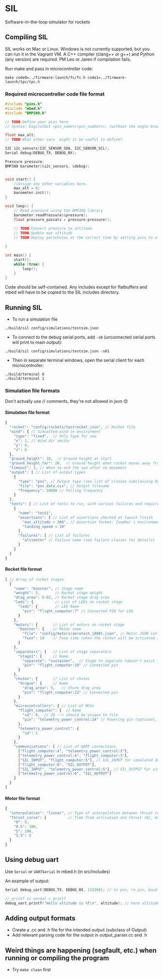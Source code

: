 # SIL
Software-in-the-loop simulator for rockets

## Compiling SIL
SIL works on Mac or Linux. Windows is not currently supported, but you can run it in the Vagrant VM. A C++ compiler (clang++ or g++) and Python (any version) are required. PM Leo or Jaren if compilation fails.

Run make and pass in microcontroller code:
```
make code0=../firmware-launch/fc/fc.h code1=../firmware-launch/tpc/tpc.h
```
### Required microcontroller code file format
```c
#include "pins.h"
#include "mbed.h"
#include "BMP388.h"

// TODO Define your pins here
// Syntax: DigitalOut <pin_name>(<pin_number>); (without the angle brackets)

float max_alt;
// TODO What other vars  might it be useful to define? 

I2C i2c_sensors(I2C_SENSOR_SDA, I2C_SENSOR_SCL);
Serial debug(DEBUG_TX, DEBUG_RX);

Pressure pressure;
BMP388 barometer(&i2c_sensors, &debug);


void start() {
    //Assign any other variables here. 
    max_alt = 0;
    barometer.init();
}

void loop() {
    // Read pressure using the BMP388 library
    barometer.readPressure(&pressure);
    float pressure_pascals = pressure.pressure();
    
    // TODO Convert pressure to altitude.
    // TODO Update max altitude 
    // TODO Deploy parachutes at the correct time by setting pins to a boolean true value

}

int main() {
    start();
    while (true) {
        loop();
    }
}
```
Code should be self-contained. Any includes except for flatbuffers and mbed will have to be copied to the SIL includes directory.
## Running SIL
* To run a simulation file

```./build/sil config/simulations/testsim.json```
* To connect to the debug serial ports, add `-sN` (unconnected serial ports will print to main output):

```./build/sil config/simulations/testsim.json -s01```
* Then in separate terminal windows, open the serial client for each microcontroller:

```
./build/terminal 0
./build/terminal 1
```

### Simulation file formats
Don't actually use // comments, they're not allowed in json 😊 
#### Simulation file format
```javascript
{
  "rocket": "config/rockets/testrocket.json", // Rocket file
  "wind": { // Simualted wind in environment
    "type": "fixed",  // Only type for now
    "x": 1, // Wind dir vector
    "y": 0,
    "z": 0
  },
  "ground_height": 10,  // Ground height at start
  "ground_height_far": 20,  // Ground height when rocket moves away from start pos
  "timeout": 3, // When to end the sim after no movement
  "output": [ // List of output types
    {
      "type": "pos", // Output type (see list of classes subclassing Output)
      "file": "pos_data.csv", // Output filename
      "frequency": 10000 // Polling frequency
    }
  ],
  "tests": [ // List of tests to run, with various failures and required assertions (separate environment for each)
    {
      "name": "test1",
      "assertions": [ // List of assertions checked at launch finish
        "max_altitude > 300", // Assertion format: {number | environment_variable} [><=] {number | environment_variable}
        "landing_speed < 10"
      ],
      "failures": [ // List of failures
        "altimeter" // Failure name (see failure classes for details)
      ]
    }
  ]
}

```
#### Rocket file format
```javascript
[ // Array of rocket stages
  {
    "name": "booster", // Stage name
    "weight": 5,       // Rocket stage weight
    "drag_area": 0.02, // Rocket stage drag area
    "leds": {          // List of LEDs on rocket stage
      "led1": {        // LED Name
        "pin": "flight_computer:7" // Connected PIN for LED
      }
    },
    "motors": {       // List of motors on rocket stage
      "booster": {    // Motor name
        "file": "config/motors/aerotech_j800t.json", // Motor JSON config file
        "fuse": 10    // Fuse time (when the rocket will be activated after the sim start)
      }
    },
    "separators": {   // List of stage separators
      "stage1": {     // Name
        "separate": "sustainer",  // Stage to separate (doesn't exist in this example)
        "pin": "flight_computer:10" // Connected pin
      }
    },
    "chutes": {       // List of chutes
      "drogue": {     // Name
        "drag_area": 5,   // Chute drag area
        "pin": "flight_computer:12" // Connected pin
      }
    },
    "microcontrollers": { // List of MCUs
      "flight_computer": {  // Name
        "id": 0,  // ID --> should be unique to file
        "pin": "telemetry_power_control:24" // Powering pin (optional, if not present the mcu will always be on)
      },
      "telemetry_power_control": {
        "id": 1
      }
    },
    "communications": [ // List of UART connections
      ["flight_computer:4", "telemetry_power_control:3"],
      ["telemetry_power_control:4", "flight_computer:3"],
      ["SIL_INPUT", "flight_computer:5"], // SIL_INPUT for simulated debug connection (in)
      ["flight_computer:6", "SIL_OUTPUT"],
      ["SIL_INPUT", "telemetry_power_control:5"], // SIL_OUTPUT for simulated debug connection (out)
      ["telemetry_power_control:6", "SIL_OUTPUT"]
    ]
  }
]

```
#### Motor file format
```javascript
{
  "interpolation": "linear", // Type of interpolation between thrust curve points
  "thrust_curve": {          // Time from activation and thrust (N), must start and end with 0, must be in chronological order
    "0": 0,
    "0.5": 100,
    "5": 100,
    "5.5": 0
  }
}
```
## Using debug uart
Use `Serial` or `UARTSerial` in mbed.h (in src/includes)

An example of output:
```c
Serial debug_uart(DEBUG_TX, DEBUG_RX, 115200); // tx pin, rx pin, baud rate (rate of data transfer)

// printf is normal c printf
debug_uart.printf("Hello altitude is %f\n", altitude); // here altitude is a float
```


## Adding output formats
* Create a .cc and .h file for the intended output (subclass of Output)
* Add relevant parsing code for the output in output_parser.cc and .h

## Weird things are happening (segfault, etc.) when running or compiling the program
* Try `make clean` first
